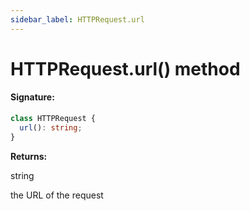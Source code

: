 ```yaml
---
sidebar_label: HTTPRequest.url
---
```


# HTTPRequest.url() method

#### Signature:

```typescript
class HTTPRequest {
  url(): string;
}
```

**Returns:**

string

the URL of the request
